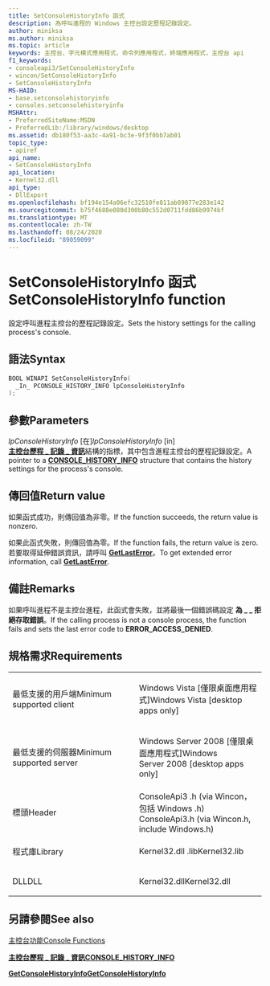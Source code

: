 ```yaml
---
title: SetConsoleHistoryInfo 函式
description: 為呼叫進程的 Windows 主控台設定歷程記錄設定。
author: miniksa
ms.author: miniksa
ms.topic: article
keywords: 主控台，字元模式應用程式，命令列應用程式，終端應用程式，主控台 api
f1_keywords:
- consoleapi3/SetConsoleHistoryInfo
- wincon/SetConsoleHistoryInfo
- SetConsoleHistoryInfo
MS-HAID:
- base.setconsolehistoryinfo
- consoles.setconsolehistoryinfo
MSHAttr:
- PreferredSiteName:MSDN
- PreferredLib:/library/windows/desktop
ms.assetid: db180f53-aa3c-4a91-bc3e-9f3f0bb7ab01
topic_type:
- apiref
api_name:
- SetConsoleHistoryInfo
api_location:
- Kernel32.dll
api_type:
- DllExport
ms.openlocfilehash: bf194e154a06efc32510fe811ab89877e283e142
ms.sourcegitcommit: b75f4688e080d300b80c552d0711fdd86b9974bf
ms.translationtype: MT
ms.contentlocale: zh-TW
ms.lasthandoff: 08/24/2020
ms.locfileid: "89059099"
---
```

# <a name="setconsolehistoryinfo-function"></a><span data-ttu-id="ce73e-104">SetConsoleHistoryInfo 函式</span><span class="sxs-lookup"><span data-stu-id="ce73e-104">SetConsoleHistoryInfo function</span></span>


<span data-ttu-id="ce73e-105">設定呼叫進程主控台的歷程記錄設定。</span><span class="sxs-lookup"><span data-stu-id="ce73e-105">Sets the history settings for the calling process's console.</span></span>

<a name="syntax"></a><span data-ttu-id="ce73e-106">語法</span><span class="sxs-lookup"><span data-stu-id="ce73e-106">Syntax</span></span>
------

```C
BOOL WINAPI SetConsoleHistoryInfo(
  _In_ PCONSOLE_HISTORY_INFO lpConsoleHistoryInfo
);
```

<a name="parameters"></a><span data-ttu-id="ce73e-107">參數</span><span class="sxs-lookup"><span data-stu-id="ce73e-107">Parameters</span></span>
----------

<span data-ttu-id="ce73e-108">*lpConsoleHistoryInfo* \[在\]</span><span class="sxs-lookup"><span data-stu-id="ce73e-108">*lpConsoleHistoryInfo* \[in\]</span></span>  
<span data-ttu-id="ce73e-109">[**主控台歷程 \_ 記錄 \_ 資訊**](console-history-info.md)結構的指標，其中包含進程主控台的歷程記錄設定。</span><span class="sxs-lookup"><span data-stu-id="ce73e-109">A pointer to a [**CONSOLE\_HISTORY\_INFO**](console-history-info.md) structure that contains the history settings for the process's console.</span></span>

<a name="return-value"></a><span data-ttu-id="ce73e-110">傳回值</span><span class="sxs-lookup"><span data-stu-id="ce73e-110">Return value</span></span>
------------

<span data-ttu-id="ce73e-111">如果函式成功，則傳回值為非零。</span><span class="sxs-lookup"><span data-stu-id="ce73e-111">If the function succeeds, the return value is nonzero.</span></span>

<span data-ttu-id="ce73e-112">如果此函式失敗，則傳回值為零。</span><span class="sxs-lookup"><span data-stu-id="ce73e-112">If the function fails, the return value is zero.</span></span> <span data-ttu-id="ce73e-113">若要取得延伸錯誤資訊，請呼叫 [**GetLastError**](https://msdn.microsoft.com/library/windows/desktop/ms679360)。</span><span class="sxs-lookup"><span data-stu-id="ce73e-113">To get extended error information, call [**GetLastError**](https://msdn.microsoft.com/library/windows/desktop/ms679360).</span></span>

<a name="remarks"></a><span data-ttu-id="ce73e-114">備註</span><span class="sxs-lookup"><span data-stu-id="ce73e-114">Remarks</span></span>
-------

<span data-ttu-id="ce73e-115">如果呼叫進程不是主控台進程，此函式會失敗，並將最後一個錯誤碼設定 **為 \_ \_ 拒絕存取錯誤**。</span><span class="sxs-lookup"><span data-stu-id="ce73e-115">If the calling process is not a console process, the function fails and sets the last error code to **ERROR\_ACCESS\_DENIED**.</span></span>

<a name="requirements"></a><span data-ttu-id="ce73e-116">規格需求</span><span class="sxs-lookup"><span data-stu-id="ce73e-116">Requirements</span></span>
------------

<table>
<colgroup>
<col width="50%" />
<col width="50%" />
</colgroup>
<tbody>
<tr class="odd">
<td><p><span data-ttu-id="ce73e-117">最低支援的用戶端</span><span class="sxs-lookup"><span data-stu-id="ce73e-117">Minimum supported client</span></span></p></td>
<td><p><span data-ttu-id="ce73e-118">Windows Vista [僅限桌面應用程式]</span><span class="sxs-lookup"><span data-stu-id="ce73e-118">Windows Vista [desktop apps only]</span></span></p></td>
</tr>
<tr class="even">
<td><p><span data-ttu-id="ce73e-119">最低支援的伺服器</span><span class="sxs-lookup"><span data-stu-id="ce73e-119">Minimum supported server</span></span></p></td>
<td><p><span data-ttu-id="ce73e-120">Windows Server 2008 [僅限桌面應用程式]</span><span class="sxs-lookup"><span data-stu-id="ce73e-120">Windows Server 2008 [desktop apps only]</span></span></p></td>
</tr>
<tr class="odd">
<td><p><span data-ttu-id="ce73e-121">標頭</span><span class="sxs-lookup"><span data-stu-id="ce73e-121">Header</span></span></p></td>
<td><span data-ttu-id="ce73e-122">ConsoleApi3 .h (via Wincon，包括 Windows .h) </span><span class="sxs-lookup"><span data-stu-id="ce73e-122">ConsoleApi3.h (via Wincon.h, include Windows.h)</span></span></td>
</tr>
<tr class="even">
<td><p><span data-ttu-id="ce73e-123">程式庫</span><span class="sxs-lookup"><span data-stu-id="ce73e-123">Library</span></span></p></td>
<td><span data-ttu-id="ce73e-124">Kernel32.dll .lib</span><span class="sxs-lookup"><span data-stu-id="ce73e-124">Kernel32.lib</span></span></td>
</tr>
<tr class="odd">
<td><p><span data-ttu-id="ce73e-125">DLL</span><span class="sxs-lookup"><span data-stu-id="ce73e-125">DLL</span></span></p></td>
<td><span data-ttu-id="ce73e-126">Kernel32.dll</span><span class="sxs-lookup"><span data-stu-id="ce73e-126">Kernel32.dll</span></span></td>
</tr>
<tr class="even">
</tr>
<tr class="odd">
</tr>
<tr class="even">
</tr>
</tbody>
</table>

## <a name="span-idsee_alsospansee-also"></a><span data-ttu-id="ce73e-127"><span id="see_also"></span>另請參閱</span><span class="sxs-lookup"><span data-stu-id="ce73e-127"><span id="see_also"></span>See also</span></span>


[<span data-ttu-id="ce73e-128">主控台功能</span><span class="sxs-lookup"><span data-stu-id="ce73e-128">Console Functions</span></span>](console-functions.md)

[<span data-ttu-id="ce73e-129">**主控台歷程 \_ 記錄 \_ 資訊**</span><span class="sxs-lookup"><span data-stu-id="ce73e-129">**CONSOLE\_HISTORY\_INFO**</span></span>](console-history-info.md)

[<span data-ttu-id="ce73e-130">**GetConsoleHistoryInfo**</span><span class="sxs-lookup"><span data-stu-id="ce73e-130">**GetConsoleHistoryInfo**</span></span>](getconsolehistoryinfo.md)

 

 




